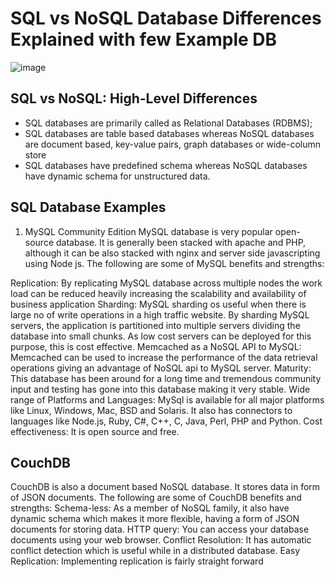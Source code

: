 # SQL vs NoSQL Database Differences Explained with few Example DB

![image](https://www.thorntech.com/wp-content/uploads/2019/01/SQLvsNoSQL.jpg)
## SQL vs NoSQL: High-Level Differences

* SQL databases are primarily called as Relational Databases (RDBMS);
* SQL databases are table based databases whereas NoSQL databases are document based, key-value pairs, graph databases or wide-column store
* SQL databases have predefined schema whereas NoSQL databases have dynamic schema for unstructured data.
## SQL Database Examples
1. MySQL Community Edition
MySQL database is very popular open-source database. It is generally been stacked with apache and PHP, although it can be also stacked with nginx and server side javascripting using Node js. The following are some of MySQL benefits and strengths:

Replication: By replicating MySQL database across multiple nodes the work load can be reduced heavily increasing the scalability and availability of business application
Sharding: MySQL sharding os useful when there is large no of write operations in a high traffic website. By sharding MySQL servers, the application is partitioned into multiple servers dividing the database into small chunks. As low cost servers can be deployed for this purpose, this is cost effective.
Memcached as a NoSQL API to MySQL: Memcached can be used to increase the performance of the data retrieval operations giving an advantage of NoSQL api to MySQL server.
Maturity: This database has been around for a long time and tremendous community input and testing has gone into this database making it very stable.
Wide range of Platforms and Languages: MySql is available for all major platforms like Linux, Windows, Mac, BSD and Solaris. It also has connectors to languages like Node.js, Ruby, C#, C++, C, Java, Perl, PHP and Python.
Cost effectiveness: It is open source and free.
##  CouchDB
CouchDB is also a document based NoSQL database. It stores data in form of JSON documents. The following are some of CouchDB benefits and strengths:
Schema-less: As a member of NoSQL family, it also have dynamic schema which makes it more flexible, having a form of JSON documents for storing data.
HTTP query: You can access your database documents using your web browser.
Conflict Resolution: It has automatic conflict detection which is useful while in a distributed database.
Easy Replication: Implementing replication is fairly straight forward